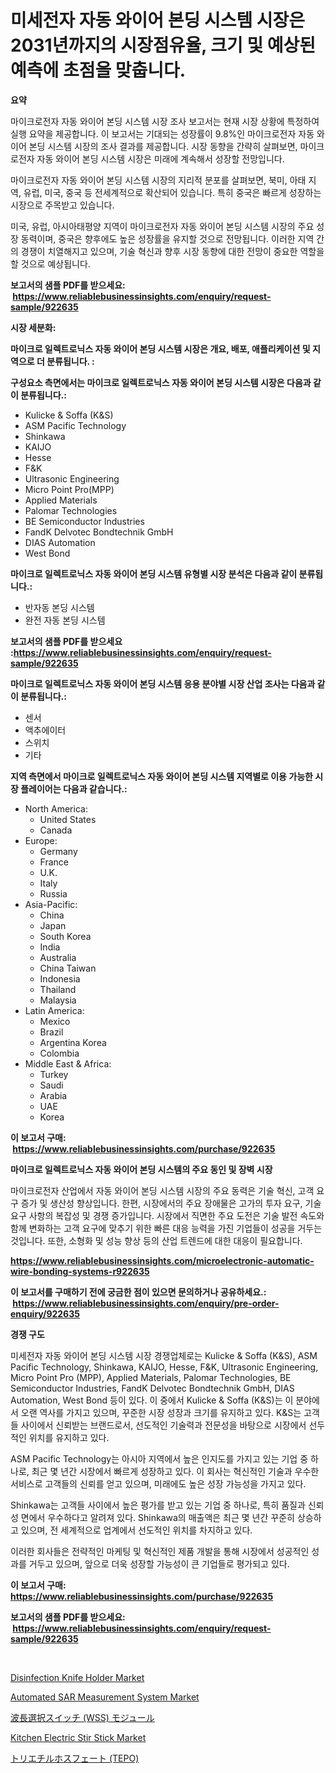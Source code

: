 <p><h1>미세전자 자동 와이어 본딩 시스템 시장은 2031년까지의 시장점유율, 크기 및 예상된 예측에 초점을 맞춥니다.</h1></p><p><strong>요약</strong></p>
<p><p>마이크로전자 자동 와이어 본딩 시스템 시장 조사 보고서는 현재 시장 상황에 특정하여 실행 요약을 제공합니다. 이 보고서는 기대되는 성장률이 9.8%인 마이크로전자 자동 와이어 본딩 시스템 시장의 조사 결과를 제공합니다. 시장 동향을 간략히 살펴보면, 마이크로전자 자동 와이어 본딩 시스템 시장은 미래에 계속해서 성장할 전망입니다.</p><p>마이크로전자 자동 와이어 본딩 시스템 시장의 지리적 분포를 살펴보면, 북미, 아태 지역, 유럽, 미국, 중국 등 전세계적으로 확산되어 있습니다. 특히 중국은 빠르게 성장하는 시장으로 주목받고 있습니다.</p><p>미국, 유럽, 아시아태평양 지역이 마이크로전자 자동 와이어 본딩 시스템 시장의 주요 성장 동력이며, 중국은 향후에도 높은 성장률을 유지할 것으로 전망됩니다. 이러한 지역 간의 경쟁이 치열해지고 있으며, 기술 혁신과 향후 시장 동향에 대한 전망이 중요한 역할을 할 것으로 예상됩니다.</p></p>
<p><strong>보고서의 샘플 PDF를 받으세요: &nbsp;<a href="https://www.reliablebusinessinsights.com/enquiry/request-sample/922635">https://www.reliablebusinessinsights.com/enquiry/request-sample/922635</a></strong></p>
<p><strong>시장 세분화:</strong></p>
<p><strong> 마이크로 일렉트로닉스 자동 와이어 본딩 시스템 시장은 개요, 배포, 애플리케이션 및 지역으로 더 분류됩니다. :</strong></p>
<p><strong>구성요소 측면에서는 마이크로 일렉트로닉스 자동 와이어 본딩 시스템 시장은 다음과 같이 분류됩니다.:</strong></p>
<p><ul><li>Kulicke & Soffa (K&S)</li><li>ASM Pacific Technology</li><li>Shinkawa</li><li>KAIJO</li><li>Hesse</li><li>F&K</li><li>Ultrasonic Engineering</li><li>Micro Point Pro(MPP)</li><li>Applied Materials</li><li>Palomar Technologies</li><li>BE Semiconductor Industries</li><li>FandK Delvotec Bondtechnik GmbH</li><li>DIAS Automation</li><li>West Bond</li></ul></p>
<p><strong> 마이크로 일렉트로닉스 자동 와이어 본딩 시스템 유형별 시장 분석은 다음과 같이 분류됩니다.:</strong></p>
<p><ul><li>반자동 본딩 시스템</li><li>완전 자동 본딩 시스템</li></ul></p>
<p><strong>보고서의 샘플 PDF를 받으세요 :<a href="https://www.reliablebusinessinsights.com/enquiry/request-sample/922635">https://www.reliablebusinessinsights.com/enquiry/request-sample/922635</a></strong></p>
<p><strong> 마이크로 일렉트로닉스 자동 와이어 본딩 시스템 응용 분야별 시장 산업 조사는 다음과 같이 분류됩니다.:</strong></p>
<p><ul><li>센서</li><li>액추에이터</li><li>스위치</li><li>기타</li></ul></p>
<p><strong>지역 측면에서 마이크로 일렉트로닉스 자동 와이어 본딩 시스템 지역별로 이용 가능한 시장 플레이어는 다음과 같습니다.:</strong></p>
<p><ul>
    <li>
        North America:
        <ul>
            <li>United States</li>
            <li>Canada</li>
        </ul>
    </li>
    <li>
        Europe:
        <ul>
            <li>Germany</li>
            <li>France</li>
            <li>U.K.</li>
            <li>Italy</li>
            <li>Russia</li>
        </ul>
    </li>
    <li>
        Asia-Pacific:
        <ul>
            <li>China</li>
            <li>Japan</li>
            <li>South Korea</li>
            <li>India</li>
            <li>Australia</li>
            <li>China Taiwan</li>
            <li>Indonesia</li>
            <li>Thailand</li>
            <li>Malaysia</li>
        </ul>
    </li>
    <li>
        Latin America:
        <ul>
            <li>Mexico</li>
            <li>Brazil</li>
            <li>Argentina Korea</li>
            <li>Colombia</li>
        </ul>
    </li>
    <li>
        Middle East & Africa:
        <ul>
            <li>Turkey</li>
            <li>Saudi</li>
            <li>Arabia</li>
            <li>UAE</li>
            <li>Korea</li>
        </ul>
    </li>
    </ul></p>
<p><strong>이 보고서 구매: &nbsp;<a href="https://www.reliablebusinessinsights.com/purchase/922635">https://www.reliablebusinessinsights.com/purchase/922635</a></strong></p>
<p><strong>마이크로 일렉트로닉스 자동 와이어 본딩 시스템의 주요 동인 및 장벽 시장</strong></p>
<p><p>마이크로전자 산업에서 자동 와이어 본딩 시스템 시장의 주요 동력은 기술 혁신, 고객 요구 증가 및 생산성 향상입니다. 한편, 시장에서의 주요 장애물은 고가의 투자 요구, 기술 요구 사항의 복잡성 및 경쟁 증가입니다. 시장에서 직면한 주요 도전은 기술 발전 속도와 함께 변화하는 고객 요구에 맞추기 위한 빠른 대응 능력을 가진 기업들이 성공을 거두는 것입니다. 또한, 소형화 및 성능 향상 등의 산업 트렌드에 대한 대응이 필요합니다.</p></p>
<p><strong><a href="https://www.reliablebusinessinsights.com/microelectronic-automatic-wire-bonding-systems-r922635">https://www.reliablebusinessinsights.com/microelectronic-automatic-wire-bonding-systems-r922635</a></strong></p>
<p><strong>이 보고서를 구매하기 전에 궁금한 점이 있으면 문의하거나 공유하세요.: &nbsp;<a href="https://www.reliablebusinessinsights.com/enquiry/pre-order-enquiry/922635">https://www.reliablebusinessinsights.com/enquiry/pre-order-enquiry/922635</a></strong></p>
<p><strong>경쟁 구도</strong></p>
<p><p>미세전자 자동 와이어 본딩 시스템 시장 경쟁업체로는 Kulicke & Soffa (K&S), ASM Pacific Technology, Shinkawa, KAIJO, Hesse, F&K, Ultrasonic Engineering, Micro Point Pro (MPP), Applied Materials, Palomar Technologies, BE Semiconductor Industries, FandK Delvotec Bondtechnik GmbH, DIAS Automation, West Bond 등이 있다. 이 중에서 Kulicke & Soffa (K&S)는 이 분야에서 오랜 역사를 가지고 있으며, 꾸준한 시장 성장과 크기를 유지하고 있다. K&S는 고객들 사이에서 신뢰받는 브랜드로서, 선도적인 기술력과 전문성을 바탕으로 시장에서 선두적인 위치를 유지하고 있다.</p><p>ASM Pacific Technology는 아시아 지역에서 높은 인지도를 가지고 있는 기업 중 하나로, 최근 몇 년간 시장에서 빠르게 성장하고 있다. 이 회사는 혁신적인 기술과 우수한 서비스로 고객들의 신뢰를 얻고 있으며, 미래에도 높은 성장 가능성을 가지고 있다.</p><p>Shinkawa는 고객들 사이에서 높은 평가를 받고 있는 기업 중 하나로, 특히 품질과 신뢰성 면에서 우수하다고 알려져 있다. Shinkawa의 매출액은 최근 몇 년간 꾸준히 상승하고 있으며, 전 세계적으로 업계에서 선도적인 위치를 차지하고 있다.</p><p>이러한 회사들은 전략적인 마케팅 및 혁신적인 제품 개발을 통해 시장에서 성공적인 성과를 거두고 있으며, 앞으로 더욱 성장할 가능성이 큰 기업들로 평가되고 있다.</p></p>
<p><strong>이 보고서 구매: &nbsp; <a href="https://www.reliablebusinessinsights.com/purchase/922635">https://www.reliablebusinessinsights.com/purchase/922635</a></strong></p>
<p><strong>보고서의 샘플 PDF를 받으세요: &nbsp;<a href="https://www.reliablebusinessinsights.com/enquiry/request-sample/922635">https://www.reliablebusinessinsights.com/enquiry/request-sample/922635</a></strong><strong></strong></p>
<p>&nbsp;</p>
<p><p><a href="https://issuu.com/reportprime-2/docs/disinfection-knife-holder-market-size-2030.pptx">Disinfection Knife Holder Market</a></p><p><a href="https://github.com/markusgodoy/Market-Research-Report-List-3/blob/main/automated-sar-measurement-system-market.md">Automated SAR Measurement System Market</a></p><p><a href="https://github.com/SkylarDaniel70/Market-Research-Report-List-1/blob/main/782673388184.md">波長選択スイッチ (WSS) モジュール</a></p><p><a href="https://issuu.com/reportprime-2/docs/kitchen-electric-stir-stick-market-size-2030.pptx">Kitchen Electric Stir Stick Market</a></p><p><a href="https://github.com/RandallRunte2023/Market-Research-Report-List-1/blob/main/125671688183.md">トリエチルホスフェート (TEPO)</a></p></p>